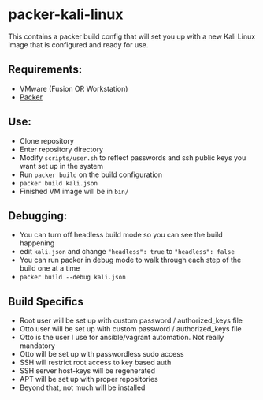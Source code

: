 # packer-kali-linux
This contains a packer build config that will set you up with a new 
Kali Linux image that is configured and ready for use.

## Requirements:
* VMware (Fusion OR Workstation)
* [Packer](https://www.packer.io/downloads.html)

## Use:
* Clone repository
* Enter repository directory
* Modify `scripts/user.sh` to reflect passwords and ssh public keys you want set up in the system
* Run `packer build` on the build configuration
 * `packer build kali.json`
* Finished VM image will be in `bin/`

## Debugging:
* You can turn off headless build mode so you can see the build happening
 * edit `kali.json` and change `"headless": true` to `"headless": false`
* You can run packer in debug mode to walk through each step of the build one at a time
 * `packer build --debug kali.json` 

## Build Specifics
* Root user will be set up with custom password / authorized_keys file
* Otto user will be set up with custom password / authorized_keys file
 * Otto is the user I use for ansible/vagrant automation. Not really mandatory
 * Otto will be set up with passwordless sudo access
* SSH will restrict root access to key based auth
* SSH server host-keys will be regenerated
* APT will be set up with proper repositories
* Beyond that, not much will be installed
